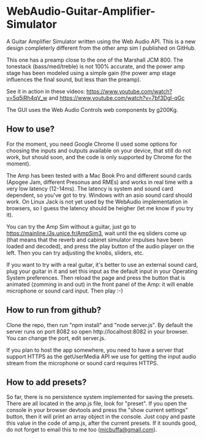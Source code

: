 # WebAudio-Guitar-Amplifier-Simulator
A Guitar Amplifier Simulator written using the Web Audio API. This is a new design completerly different from the other amp sim I published on GitHub.

This one has a preamp close to the one of the Marshall JCM 800. The tonestack (bass/med/treble) is not 100% accurate, and the power amp stage has been modeled using a simple gain (the power amp stage influences the final sound, but less than the preamp).

See it in action in these videos:
https://www.youtube.com/watch?v=5q5jRh4qV_w and https://www.youtube.com/watch?v=7bf3Dgl-qGc



The GUI uses the Web Audio Controls web components by g200Kg.

How to use?
-----------

For the moment, you need Google Chrome (I used some options for choosing the inputs and outputs available on your device, that still
do not work, but should soon, and the code is only supported by Chrome for the moment).

The Amp has been tested with a Mac Book Pro and different sound cards (Apogee Jam, different Presonus and RMEs) and works in real time with a very low latency (12-14ms). The latency is system and sound card dependent, so you've got to try. Windows with an asio sound card should work. On Linux Jack is not yet used by the WebAudio implementation in browsers, so I guess the latency should be heigher (let me know if you try it).

You can try the Amp Sim without a guitar, just go to https://mainline.i3s.unice.fr/AmpSim3, wait until the eq sliders come up (that
means that the reverb and cabinet simulator impulses have been loaded and decoded), and press the play button of the audio player on
the left. Then you can try adjusting the knobs, sliders, etc.

If you want to try with a real guitar, it's better to use an external sound card, plug your guitar in it and set this input as the
default input in your Operating System preferences. Then reload the page and press the button that is animated (zomming in and out) in
the front panel of the Amp: it will enable microphone or sound card input. Then play :-)

How to run from github?
-----------------------
Clone the repo, then run "npm install" and "node server.js". By default the server runs on port 8082 so open  http://localhost:8082 in
your browser. You can change the port, edit server.js.

If you plan to host the app somewhere, you need to have a server that support HTTPS as the getUserMedia API we use for getting the input audio stream from the microphone or sound card requires HTTPS.

How to add presets?
-------------------

So far, there is no persistence system implemented for saving the presets. There are all located in the amp.js file, look for "preset".
If you open the console in your browser devtools and press the "show current settings" button, then it will print an array object in the
console. Just copy and paste this value in the code of amp.js, after the current presets. If it sounds good, do not forget to email this
to me too (micbuffa@gmail.com).
